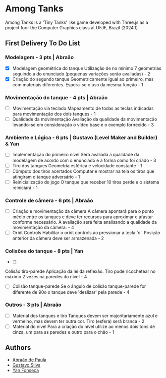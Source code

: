 # Among Tanks
Among Tanks is a 'Tiny Tanks' like game developed with Three.js as a project foor the Computer Graphics class at UFJF, Brazil (2024.1)

## First Delivery To Do List
### Modelagem - 3 pts | Abraão
- [x] Modelagem geométrica do tanque
Utilização de no mínimo 7 geometrias seguindo a do enunciado (pequenas variações serão avaliadas) - 2
- [x] Criação do segundo tanque
Geometricamente igual ao primeiro, mas com materiais diferentes. Espera-se o uso da mesma função - 1

### Movimentação do tanque - 4 pts | Abraão
- [ ] Movimentação via teclado
Mapeamento de todas as teclas indicadas para movimentação dos dois tanques - 1
- [ ] Qualidade da movimentação
Avaliação da qualidade da movimentação levando-se em consideração o vídeo base e o exemplo fornecido - 3

### Ambiente e Lógica - 6 pts | Gustavo (Level Maker and Builder) & Yan
- [ ] Implementação do primeiro nível
Será avaliada a qualidade da modelagem de acordo com o enunciado e a forma como foi criado - 3
- [ ] Tiro dos tanques
Geometria esférica e velocidade constante - 1
- [ ] Cômputo dos tiros acertados
Computar e mostrar na tela os tiros que atingiram o tanque adversário - 1
- [ ] Reinicialização do jogo
O tanque que receber 10 tiros perde e o sistema reiniciará - 1

### Controle de câmera - 6 pts | Abraão
- [ ] Criação e movimentação da câmera
A câmera apontará para o ponto médio entre os tanques e deve ter recursos para aproximar e afastar conforme
necessário. A avaliação será feita analisando a qualidade da movimentação da câmera. - 4
- [ ] Orbit Controls
Habilitar o orbit controls ao pressionar a tecla 'o'. Posição anterior da câmera deve ser armazenada - 2

### Colisões do tanque - 8 pts | Yan
- [ ] 
Colisão tiro-parede
Aplicação da lei da reflexão. Tiro pode ricochetear no máximo 2 vezes na paredes do nível - 4
- [ ] Colisão tanque-parede
Se o ângulo de colisão tanque-parede for diferente de 90o o tanque deve 'deslizar' pela parede - 4

### Outros - 3 pts | Abraão
- [ ] Material dos tanques e tiro
Tanques devem ser majoritariamente azul e vermelho, mas devem ter outra cor. Tiro (esfera) será branca - 2
- [ ] Material do nível
Para a criação do nível utilize ao menos dois tons de cinza, um para as paredes e outro para o chão - 1

## Authors
- [Abraão de Paula](https://github.com/kedoshim)
- [Gustavo Silva](https://github.com/IAmTheMage)
- [Yan Fonseca](https://github.com/Yan-Fonseca)
